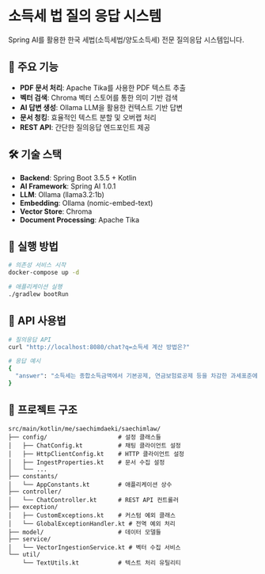 # 소득세 법 질의 응답 시스템

Spring AI를 활용한 한국 세법(소득세법/양도소득세) 전문 질의응답 시스템입니다.

## 🚀 주요 기능

- **PDF 문서 처리**: Apache Tika를 사용한 PDF 텍스트 추출
- **벡터 검색**: Chroma 벡터 스토어를 통한 의미 기반 검색
- **AI 답변 생성**: Ollama LLM을 활용한 컨텍스트 기반 답변
- **문서 청킹**: 효율적인 텍스트 분할 및 오버랩 처리
- **REST API**: 간단한 질의응답 엔드포인트 제공

## 🛠️ 기술 스택

- **Backend**: Spring Boot 3.5.5 + Kotlin
- **AI Framework**: Spring AI 1.0.1
- **LLM**: Ollama (llama3.2:1b)
- **Embedding**: Ollama (nomic-embed-text)
- **Vector Store**: Chroma
- **Document Processing**: Apache Tika

## 🚀 실행 방법

```bash
# 의존성 서비스 시작
docker-compose up -d

# 애플리케이션 실행
./gradlew bootRun
```

## 📖 API 사용법

```bash
# 질의응답 API
curl "http://localhost:8080/chat?q=소득세 계산 방법은?"

# 응답 예시
{
  "answer": "소득세는 종합소득금액에서 기본공제, 연금보험료공제 등을 차감한 과세표준에 세율을 적용하여 계산합니다. [출처: 소득세법_가이드 #1]"
}
```

## 📁 프로젝트 구조

```
src/main/kotlin/me/saechimdaeki/saechimlaw/
├── config/                    # 설정 클래스들
│   ├── ChatConfig.kt          # 채팅 클라이언트 설정
│   ├── HttpClientConfig.kt    # HTTP 클라이언트 설정
│   ├── IngestProperties.kt    # 문서 수집 설정
│   └── ...
├── constants/
│   └── AppConstants.kt        # 애플리케이션 상수
├── controller/
│   └── ChatController.kt      # REST API 컨트롤러
├── exception/
│   ├── CustomExceptions.kt    # 커스텀 예외 클래스
│   └── GlobalExceptionHandler.kt # 전역 예외 처리
├── model/                     # 데이터 모델들
├── service/
│   └── VectorIngestionService.kt # 벡터 수집 서비스
└── util/
    └── TextUtils.kt           # 텍스트 처리 유틸리티
```
